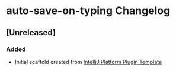 <!-- Keep a Changelog guide -> https://keepachangelog.com -->

# auto-save-on-typing Changelog

## [Unreleased]
### Added
- Initial scaffold created from [IntelliJ Platform Plugin Template](https://github.com/JetBrains/intellij-platform-plugin-template)
